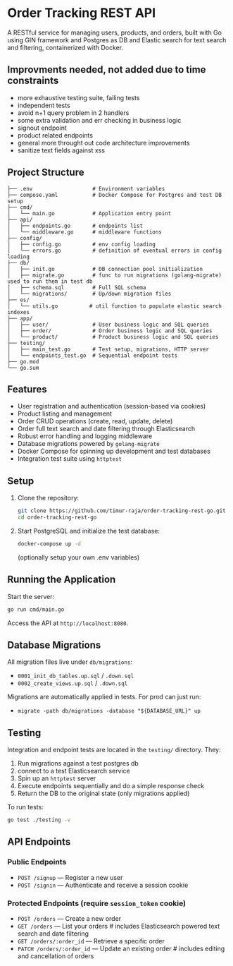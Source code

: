 # Order Tracking REST API

A RESTful service for managing users, products, and orders, built with Go using GIN framework and Postgres as DB and Elastic search for text search and filtering, containerized with Docker.

## Improvments needed, not added due to time constraints 
- more exhaustive testing suite, failing tests
- independent tests
- avoid n+1 query problem in 2 handlers
- some extra validation and err checking in business logic
- signout endpoint
- product related endpoints
- general more throught out code architecture improvements
- sanitize text fields against xss

## Project Structure

```
├── .env                   # Environment variables
├── compose.yaml           # Docker Compose for Postgres and test DB setup
├── cmd/
│   └── main.go            # Application entry point
├── api/
│   ├── endpoints.go       # endpoints list
│   └── middleware.go      # middleware functions
├── config/
│   ├── config.go          # env config loading
│   └── errors.go          # definition of eventual errors in config loading
├── db/
│   ├── init.go            # DB connection pool initialization
│   ├── migrate.go         # func to run migrations (golang-migrate) used to run them in test db
│   ├── schema.sql         # Full SQL schema
│   └── migrations/        # Up/down migration files
├── es/
│   └── utils.go          # util function to populate elastic search indexes
├── app/
│   ├── user/              # User business logic and SQL queries
│   ├── order/             # Order business logic and SQL queries
│   └── product/           # Product business logic and SQL queries
├── testing/
│   ├── main_test.go       # Test setup, migrations, HTTP server
│   └── endpoints_test.go  # Sequential endpoint tests
├── go.mod
└── go.sum
```

## Features

* User registration and authentication (session-based via cookies)
* Product listing and management
* Order CRUD operations (create, read, update, delete)
* Order full text search and date filtering through Elasticsearch
* Robust error handling and logging middleware
* Database migrations powered by `golang-migrate`
* Docker Compose for spinning up development and test databases
* Integration test suite using `httptest`

## Setup

1. Clone the repository:

   ```bash
   git clone https://github.com/timur-raja/order-tracking-rest-go.git
   cd order-tracking-rest-go
   ```
2. Start PostgreSQL and initialize the test database:

   ```bash
   docker-compose up -d
   ```

   (optionally setup your own .env variables)

## Running the Application

Start the server:

```bash
go run cmd/main.go
```

Access the API at `http://localhost:8080`.

## Database Migrations

All migration files live under `db/migrations`:

* `0001_init_db_tables.up.sql` / `.down.sql`
* `0002_create_views.up.sql` / `.down.sql`

Migrations are automatically applied in tests.
For prod can just run:

* `migrate -path db/migrations -database "${DATABASE_URL}" up`

## Testing

Integration and endpoint tests are located in the `testing/` directory. They:

1. Run migrations against a test postgres db
2. connect to a test Elasticsearch service
3. Spin up an `httptest` server
4. Execute endpoints sequentially and do a simple response check
5. Return the DB to the original state (only migrations applied)

To run tests:

```bash
go test ./testing -v
```

## API Endpoints

### Public Endpoints

* `POST /signup` — Register a new user
* `POST /signin` — Authenticate and receive a session cookie

### Protected Endpoints (require `session_token` cookie)

* `POST /orders` — Create a new order
* `GET /orders` — List your orders # includes Elasticsearch powered text search and date filtering
* `GET /orders/:order_id` — Retrieve a specific order
* `PATCH /orders/:order_id` — Update an existing order # includes editing and cancellation of orders

